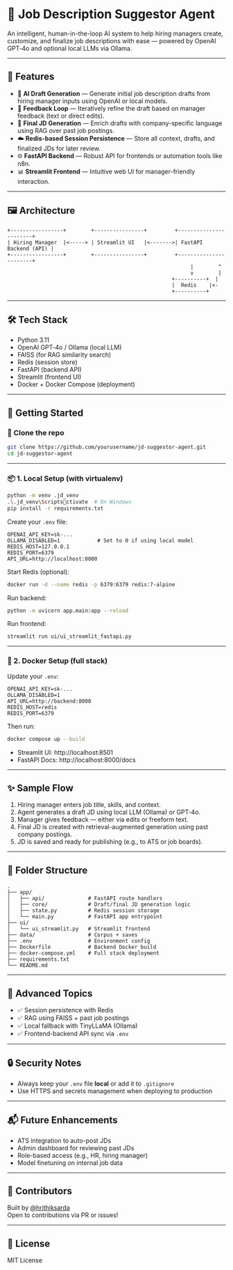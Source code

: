 # 📝 Job Description Suggestor Agent

An intelligent, human-in-the-loop AI system to help hiring managers create, customize, and finalize job descriptions with ease — powered by OpenAI GPT‑4o and optional local LLMs via Ollama.

---

## 🔧 Features

- 🧠 **AI Draft Generation** — Generate initial job description drafts from hiring manager inputs using OpenAI or local models.
- 🔁 **Feedback Loop** — Iteratively refine the draft based on manager feedback (text or direct edits).
- 🏢 **Final JD Generation** — Enrich drafts with company-specific language using RAG over past job postings.
- ☁️ **Redis-based Session Persistence** — Store all context, drafts, and finalized JDs for later review.
- 🌐 **FastAPI Backend** — Robust API for frontends or automation tools like n8n.
- 📊 **Streamlit Frontend** — Intuitive web UI for manager-friendly interaction.

---

## 🖼️ Architecture

```
+-----------------+        +----------------+         +-----------------------+
| Hiring Manager  |<-----> | Streamlit UI   |<------->| FastAPI Backend (API) |
+-----------------+        +----------------+         +-----------------------+
                                                           |        ^
                                                           v        |
                                                     +----------+  |
                                                     |  Redis    |<-
                                                     +----------+
```

---

## 🛠️ Tech Stack

- Python 3.11
- OpenAI GPT‑4o / Ollama (local LLM)
- FAISS (for RAG similarity search)
- Redis (session store)
- FastAPI (backend API)
- Streamlit (frontend UI)
- Docker + Docker Compose (deployment)

---

## 🚀 Getting Started

### 🔗 Clone the repo

```bash
git clone https://github.com/yourusername/jd-suggestor-agent.git
cd jd-suggestor-agent
```

---

### 📦 1. Local Setup (with virtualenv)

```bash
python -m venv .jd_venv
.\.jd_venv\Scriptsctivate  # On Windows
pip install -r requirements.txt
```

Create your `.env` file:

```env
OPENAI_API_KEY=sk-...
OLLAMA_DISABLED=1            # Set to 0 if using local model
REDIS_HOST=127.0.0.1
REDIS_PORT=6379
API_URL=http://localhost:8000
```

Start Redis (optional):

```bash
docker run -d --name redis -p 6379:6379 redis:7-alpine
```

Run backend:

```bash
python -m uvicorn app.main:app --reload
```

Run frontend:

```bash
streamlit run ui/ui_streamlit_fastapi.py
```

---

### 🐳 2. Docker Setup (full stack)

Update your `.env`:

```env
OPENAI_API_KEY=sk-...
OLLAMA_DISABLED=1
API_URL=http://backend:8000
REDIS_HOST=redis
REDIS_PORT=6379
```

Then run:

```bash
docker compose up --build
```

- Streamlit UI: http://localhost:8501  
- FastAPI Docs: http://localhost:8000/docs  

---

## ✨ Sample Flow

1. Hiring manager enters job title, skills, and context.
2. Agent generates a draft JD using local LLM (Ollama) or GPT‑4o.
3. Manager gives feedback — either via edits or freeform text.
4. Final JD is created with retrieval-augmented generation using past company postings.
5. JD is saved and ready for publishing (e.g., to ATS or job boards).

---

## 📁 Folder Structure

```
.
├── app/
│   ├── api/              # FastAPI route handlers
│   ├── core/             # Draft/final JD generation logic
│   ├── state.py          # Redis session storage
│   └── main.py           # FastAPI app entrypoint
├── ui/
│   └── ui_streamlit.py   # Streamlit frontend
├── data/                 # Corpus + saves
├── .env                  # Environment config
├── Dockerfile            # Backend Docker build
├── docker-compose.yml    # Full stack deployment
├── requirements.txt
└── README.md
```

---

## 🧠 Advanced Topics

- ✅ Session persistence with Redis
- ✅ RAG using FAISS + past job postings
- ✅ Local fallback with TinyLLaMA (Ollama)
- ✅ Frontend-backend API sync via `.env`

---

## 🔒 Security Notes

- Always keep your `.env` file **local** or add it to `.gitignore`
- Use HTTPS and secrets management when deploying to production

---

## 📬 Future Enhancements

- ATS integration to auto-post JDs
- Admin dashboard for reviewing past JDs
- Role-based access (e.g., HR, hiring manager)
- Model finetuning on internal job data

---

## 🙌 Contributors

Built by [@hrithiksarda](https://github.com/hrithiksarda)  
Open to contributions via PR or issues!

---

## 📄 License

MIT License